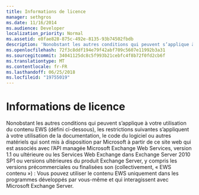 ```yaml
---
title: Informations de licence
manager: sethgros
ms.date: 11/16/2014
ms.audience: Developer
localization_priority: Normal
ms.assetid: e8fae828-875c-492e-8135-93b74502fbdb
description: 'Nonobstant les autres conditions qui peuvent s’applique à votre utilisation du contenu EWS (défini ci-dessous), les restrictions suivantes s’appliquent à votre utilisation de la documentation, le code du logiciel ou autres matériels qui sont mis à disposition par Microsoft à partir de ce site web qui est associés avec l’API managée Microsoft Exchange Web Services, version 1.1 ou ultérieure ou les Services Web Exchange dans Exchange Server 2010 SP1 ou versions ultérieures du produit Exchange Server, y compris les versions précommerciales ou finalisées son (collectivement, EWS contenu) : vous peut utiliser le contenu EWS uniquement dans les programmes développés par vous-même et qui interagissent avec Microsoft Exchange Server.'
ms.openlocfilehash: 72f3c8ddf194e79f42abf709c5607e11992b3a31
ms.sourcegitcommit: 34041125dc8c5f993b21cebfc4f8b72f0fd2cb6f
ms.translationtype: MT
ms.contentlocale: fr-FR
ms.lasthandoff: 06/25/2018
ms.locfileid: "19755019"
---
```

# <a name="license-information"></a>Informations de licence

Nonobstant les autres conditions qui peuvent s’applique à votre utilisation du contenu EWS (défini ci-dessous), les restrictions suivantes s’appliquent à votre utilisation de la documentation, le code du logiciel ou autres matériels qui sont mis à disposition par Microsoft à partir de ce site web qui est associés avec l’API managée Microsoft Exchange Web Services, version 1.1 ou ultérieure ou les Services Web Exchange dans Exchange Server 2010 SP1 ou versions ultérieures du produit Exchange Server, y compris les versions précommerciales ou finalisées son (collectivement, « EWS contenu ») : Vous pouvez utiliser le contenu EWS uniquement dans les programmes développés par vous-même et qui interagissent avec Microsoft Exchange Server.
  


